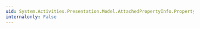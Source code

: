 ```yaml
---
uid: System.Activities.Presentation.Model.AttachedPropertyInfo.PropertyName
internalonly: False
---
```

